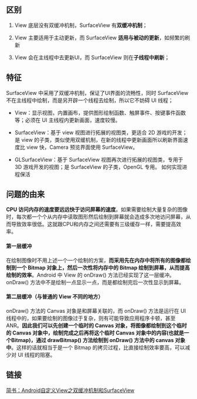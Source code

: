 ## 区别

1. View 底层没有双缓冲机制，SurfaceView 有**双缓冲机制**；

2. View 主要适用于主动更新，而 SurfaceView **适用与被动的更新**，如频繁的刷新

3. View 会在主线程中去更新UI，而 SurfaceView 则在**子线程中刷新**；


## 特征
SurfaceView 中采用了双缓冲机制，保证了UI界面的流畅性，同时 SurfaceView 不在主线程中绘制，而是另开辟一个线程去绘制，所以它不妨碍 UI 线程；

* View：显示视图，内置画布，提供图形绘制函数、触屏事件、按键事件函数等；必须在 UI 主线程内更新画面，速度较慢。

* SurfaceView：基于 view 视图进行拓展的视图类，更适合 2D 游戏的开发；是 view 的子类，类似使用双缓机制，在新的线程中更新画面所以刷新界面速度比 view 快，Camera 预览界面使用 SurfaceView。

* GLSurfaceView：基于 SurfaceView 视图再次进行拓展的视图类，专用于 3D 游戏开发的视图；是 SurfaceView 的子类，OpenGL 专用。 如何实现进程保活


## 问题的由来
**CPU 访问内存的速度要远远快于访问屏幕的速度**。如果需要绘制大量复杂的图像时，每次都一个个从内存中读取图形然后绘制到屏幕就会造成多次地访问屏幕，从而导致效率很低。这就跟CPU和内存之间还需要有三级缓存一样，需要提高效率。

####   第一层缓冲
在绘制图像时不用上述一个一个绘制的方案，**而采用先在内存中将所有的图像都绘制到一个 Bitmap 对象上，然后一次性将内存中的 Bitmap 绘制到屏幕，从而提高绘制的效率**。Android 中 View 的 onDraw() 方法已经实现了这一层缓冲。onDraw() 方法中不是绘制一点显示一点，而是都绘制完后一次性显示到屏幕。

#### 第二层缓冲（与普通的 View 不同的地方）

onDraw() 方法的 Canvas 对象是和屏幕关联的，而 onDraw() 方法是运行在 UI 线程中的，如果要绘制的图像过于复杂，则有可能导致应用程序卡顿，甚至 ANR。**因此我们可以先创建一个临时的 Canvas 对象，将图像都绘制到这个临时的 Canvas 对象中，绘制完成之后再将这个临时 Canvas 对象中的内容(也就是一个Bitmap)，通过 drawBitmap() 方法绘制到 onDraw() 方法中的 canvas 对象中**。这样的话就相当于是一个 Bitmap 的拷贝过程，比直接绘制效率要高，可以减少对 UI 线程的阻塞。

## 链接
[简书：Android自定义View之双缓冲机制和SurfaceView](https://www.jianshu.com/p/afe23814b207)